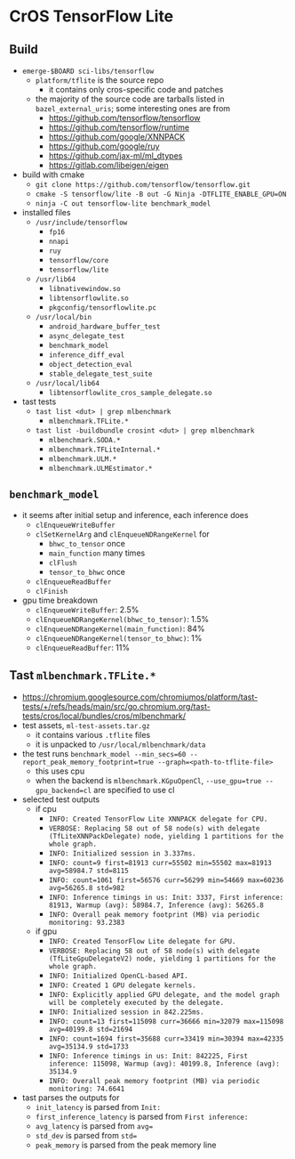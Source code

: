 CrOS TensorFlow Lite
====================

## Build

- `emerge-$BOARD sci-libs/tensorflow`
  - `platform/tflite` is the source repo
    - it contains only cros-specific code and patches
  - the majority of the source code are tarballs listed in
    `bazel_external_uris`; some interesting ones are from
    - <https://github.com/tensorflow/tensorflow>
    - <https://github.com/tensorflow/runtime>
    - <https://github.com/google/XNNPACK>
    - <https://github.com/google/ruy>
    - <https://github.com/jax-ml/ml_dtypes>
    - <https://gitlab.com/libeigen/eigen>
- build with cmake
  - `git clone https://github.com/tensorflow/tensorflow.git`
  - `cmake -S tensorflow/lite -B out -G Ninja -DTFLITE_ENABLE_GPU=ON`
  - `ninja -C out tensorflow-lite benchmark_model`
- installed files
  - `/usr/include/tensorflow`
    - `fp16`
    - `nnapi`
    - `ruy`
    - `tensorflow/core`
    - `tensorflow/lite`
  - `/usr/lib64`
    - `libnativewindow.so`
    - `libtensorflowlite.so`
    - `pkgconfig/tensorflowlite.pc`
  - `/usr/local/bin`
    - `android_hardware_buffer_test`
    - `async_delegate_test`
    - `benchmark_model`
    - `inference_diff_eval`
    - `object_detection_eval`
    - `stable_delegate_test_suite`
  - `/usr/local/lib64`
    - `libtensorflowlite_cros_sample_delegate.so`
- tast tests
  - `tast list <dut> | grep mlbenchmark`
    - `mlbenchmark.TFLite.*`
  - `tast list -buildbundle crosint <dut> | grep mlbenchmark`
    - `mlbenchmark.SODA.*`
    - `mlbenchmark.TFLiteInternal.*`
    - `mlbenchmark.ULM.*`
    - `mlbenchmark.ULMEstimator.*`

## `benchmark_model`

- it seems after initial setup and inference, each inference does
  - `clEnqueueWriteBuffer`
  - `clSetKernelArg` and `clEnqueueNDRangeKernel` for
    - `bhwc_to_tensor` once
    - `main_function` many times
    - `clFlush`
    - `tensor_to_bhwc` once
  - `clEnqueueReadBuffer`
  - `clFinish`
- gpu time breakdown
  - `clEnqueueWriteBuffer`: 2.5%
  - `clEnqueueNDRangeKernel(bhwc_to_tensor)`: 1.5%
  - `clEnqueueNDRangeKernel(main_function)`: 84%
  - `clEnqueueNDRangeKernel(tensor_to_bhwc)`: 1%
  - `clEnqueueReadBuffer`: 11%

## Tast `mlbenchmark.TFLite.*`

- <https://chromium.googlesource.com/chromiumos/platform/tast-tests/+/refs/heads/main/src/go.chromium.org/tast-tests/cros/local/bundles/cros/mlbenchmark/>
- test assets, `ml-test-assets.tar.gz`
  - it contains various `.tflite` files
  - it is unpacked to `/usr/local/mlbenchmark/data`
- the test runs `benchmark_model --min_secs=60 --report_peak_memory_footprint=true --graph=<path-to-tflite-file>`
  - this uses cpu
  - when the backend is `mlbenchmark.KGpuOpenCl`, `--use_gpu=true --gpu_backend=cl` are specified to use cl
- selected test outputs
  - if cpu
    - `INFO: Created TensorFlow Lite XNNPACK delegate for CPU.`
    - `VERBOSE: Replacing 58 out of 58 node(s) with delegate (TfLiteXNNPackDelegate) node, yielding 1 partitions for the whole graph.`
    - `INFO: Initialized session in 3.337ms.`
    - `INFO: count=9 first=81913 curr=55502 min=55502 max=81913 avg=58984.7 std=8115`
    - `INFO: count=1061 first=56576 curr=56299 min=54669 max=60236 avg=56265.8 std=982`
    - `INFO: Inference timings in us: Init: 3337, First inference: 81913, Warmup (avg): 58984.7, Inference (avg): 56265.8`
    - `INFO: Overall peak memory footprint (MB) via periodic monitoring: 93.2383`
  - if gpu
    - `INFO: Created TensorFlow Lite delegate for GPU.`
    - `VERBOSE: Replacing 58 out of 58 node(s) with delegate (TfLiteGpuDelegateV2) node, yielding 1 partitions for the whole graph.`
    - `INFO: Initialized OpenCL-based API.`
    - `INFO: Created 1 GPU delegate kernels.`
    - `INFO: Explicitly applied GPU delegate, and the model graph will be completely executed by the delegate.`
    - `INFO: Initialized session in 842.225ms.`
    - `INFO: count=13 first=115098 curr=36666 min=32079 max=115098 avg=40199.8 std=21694`
    - `INFO: count=1694 first=35688 curr=33419 min=30394 max=42335 avg=35134.9 std=1733`
    - `INFO: Inference timings in us: Init: 842225, First inference: 115098, Warmup (avg): 40199.8, Inference (avg): 35134.9`
    - `INFO: Overall peak memory footprint (MB) via periodic monitoring: 74.6641`
- tast parses the outputs for
  - `init_latency` is parsed from `Init:`
  - `first_inference_latency` is parsed from `First inference:`
  - `avg_latency` is parsed from `avg=`
  - `std_dev` is parsed from `std=`
  - `peak_memory` is parsed from the peak memory line
